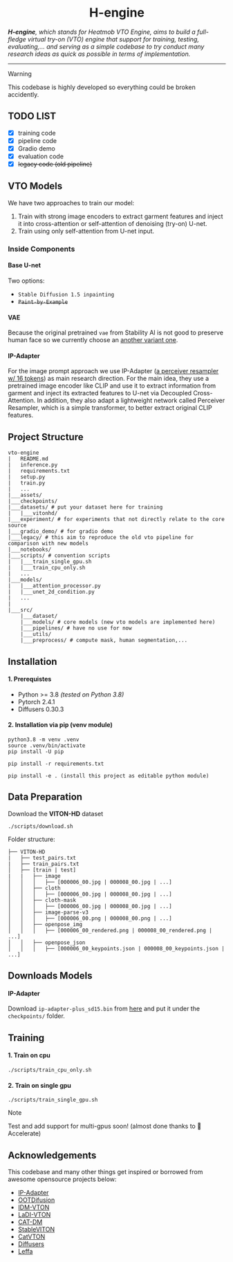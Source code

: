 <div align="center">
<h1>H-engine
</div>

_**H-engine**, which stands for *Heatmob VTO Engine*, aims to build a full-fledge virtual try-on (VTO) engine that support for training, testing, evaluating,... and serving as a simple codebase to try conduct many research ideas as quick as possible in terms of implementation._

---
> [!WARNING]
> This codebase is highly developed so everything could be broken accidently.

## TODO LIST
- [x] training code
- [x] pipeline code
- [x] Gradio demo
- [x] evaluation code
- [x] <strike>legacy code (old pipeline)</strike>

## VTO Models
We have two approaches to train our model:
1. Train with strong image encoders to extract garment features and inject it into cross-attention or self-attention of denoising (try-on) U-net.
2. Train using only self-attention from U-net input.
### Inside Components
#### Base U-net
Two options:
- `Stable Diffusion 1.5 inpainting`
- <strike>`Paint-by-Example`</strike>
#### VAE
Because the original pretrained `vae` from Stability AI is not good to preserve human face so we currently choose an [another variant one](https://huggingface.co/stabilityai/sd-vae-ft-mse).
#### IP-Adapter
For the image prompt approach we use IP-Adapter ([a perceiver resampler w/ 16 tokens](https://huggingface.co/h94/IP-Adapter/blob/main/models/ip-adapter-plus_sd15.bin)) as main research direction. For the main idea, they use a pretrained image encoder like CLIP and use it to extract information from garment and inject its extracted features to U-net via Decoupled Cross-Attention. In addition, they also adapt a lightweight network called Perceiver Resampler, which is a simple transformer, to better extract original CLIP features.

## Project Structure
```
vto-engine
|   README.md
|   inference.py
|   requirements.txt
|   setup.py
|   train.py
|   ...
|___assets/
|___checkpoints/
|___datasets/ # put your dataset here for training
|   |___vitonhd/
|___experiment/ # for experiments that not directly relate to the core source
|___gradio_demo/ # for gradio demo
|___legacy/ # this aim to reproduce the old vto pipeline for comparison with new models
|___notebooks/
|___scripts/ # convention scripts
|   |___train_single_gpu.sh
|   |___train_cpu_only.sh
|   ...
|___models/
|   |___attention_processor.py
|   |___unet_2d_condition.py
|   ...
|   
|___src/
    |___dataset/
    |___models/ # core models (new vto models are implemented here)
    |___pipelines/ # have no use for now
    |___utils/
    |___preprocess/ # compute mask, human segmentation,...
```

## Installation
#### 1. Prerequistes
- Python >= 3.8 *(tested on Python 3.8)*
- Pytorch 2.4.1
- Diffusers 0.30.3

#### 2. Installation via pip (venv module)
```
python3.8 -m venv .venv
source .venv/bin/activate
pip install -U pip

pip install -r requirements.txt

pip install -e . (install this project as editable python module)
```

## Data Preparation
Download the **VITON-HD** dataset

```
./scripts/download.sh
```

Folder structure:
```
├── VITON-HD
|   ├── test_pairs.txt
|   ├── train_pairs.txt
│   ├── [train | test]
|   |   ├── image
│   │   │   ├── [000006_00.jpg | 000008_00.jpg | ...]
│   │   ├── cloth
│   │   │   ├── [000006_00.jpg | 000008_00.jpg | ...]
│   │   ├── cloth-mask
│   │   │   ├── [000006_00.jpg | 000008_00.jpg | ...]
│   │   ├── image-parse-v3
│   │   │   ├── [000006_00.png | 000008_00.png | ...]
│   │   ├── openpose_img
│   │   │   ├── [000006_00_rendered.png | 000008_00_rendered.png | ...]
│   │   ├── openpose_json
│   │   │   ├── [000006_00_keypoints.json | 000008_00_keypoints.json | ...]
```

## Downloads Models
#### IP-Adapter
Download `ip-adapter-plus_sd15.bin` from [here](https://huggingface.co/h94/IP-Adapter/blob/main/models/ip-adapter-plus_sd15.bin) and put it under the `checkpoints/` folder.


## Training
#### 1. Train on cpu
```
./scripts/train_cpu_only.sh
```

#### 2. Train on single gpu
```
./scripts/train_single_gpu.sh
```

> [!NOTE]
> Test and add support for multi-gpus soon! (almost done thanks to 🤗 Accelerate)

## Acknowledgements
This codebase and many other things get inspired or borrowed from awesome opensource projects below:

* [IP-Adapter](https://github.com/tencent-ailab/IP-Adapter)
* [OOTDifusion](https://github.com/levihsu/OOTDiffusion)
* [IDM-VTON](https://github.com/yisol/IDM-VTON)
* [LaDI-VTON](https://github.com/miccunifi/ladi-vton)
* [CAT-DM](https://github.com/zengjianhao/CAT-DM)
* [StableVITON](https://github.com/rlawjdghek/StableVITON)
* [CatVTON](https://github.com/Zheng-Chong/CatVTON)
* [Diffusers](https://github.com/huggingface/diffusers)
* [Leffa](https://github.com/franciszzj/Leffa)
